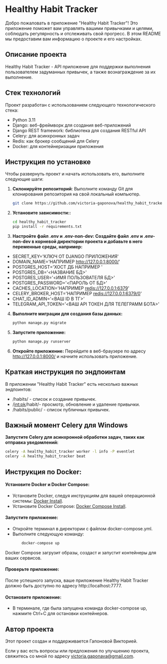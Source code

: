 # Healthy Habit Tracker


Добро пожаловать в приложение "Healthy Habit Tracker"! Это приложение поможет вам управлять вашими привычками и целями,
соблюдать регулярность и отслеживать свой прогресс. В этом README мы предоставим вам информацию о проекте и его
настройках.

## Описание проекта

Healthy Habit Tracker - API приложение для поддержки выполнения пользователем задуманных привычек, 
а также вознаграждение за их выполнение.

## Стек технологий

Проект разработан с использованием следующего технологического стека:

- Python 3.11
- Django: веб-фреймворк для создания веб-приложений
- Django REST framework: библиотека для создания RESTful API
- Celery: для асинхронных задач
- Redis: как брокер сообщений для Celery
- Docker: для контейнеризации приложения


## Инструкция по установке

Чтобы развернуть проект и начать использовать его, выполните следующие шаги:

1. **Склонируйте репозиторий**: Выполните команду Git для клонирования репозитория на свой локальный компьютер.

   ```bash
   git clone https://github.com/victoria-gaponova/healthy_habit_tracker.git
2. **Установите зависимости::**

   ```bash
   cd healthy_habit_tracker
   pip install -r requirements.txt

3. **Настройте файл .env и .env-non-dev: Создайте файл .env и .env-non-dev в корневой директории проекта и добавьте в
   него переменные среды, например:**

- SECRET_KEY='КЛЮЧ ОТ DJANGO ПРИЛОЖЕНИЯ'
- DOMAIN_NAME='НАПРИМЕР <http://127.0.0.1:8000/>'
- POSTGRES_HOST='ХОСТ ДБ НАПРИМЕР <localhost>'
- POSTGRES_DB='<НАЗВАНИЕ БД>'
- POSTGRES_USER='<ИМЯ ПОЛЬЗОВАТЕЛЯ БД>'
- POSTGRES_PASSWORD='<ПАРОЛЬ ОТ БД>'
- CACHES_LOCATION='НАПРИМЕР <redis://127.0.0.1:6379>'
- CELERY_BROKER_HOST='НАПРИМЕР <redis://127.0.0.1:6379/0>'
- CHAT_ID_ADMIN='<ВАШ ID В ТГ>'
- TELEGRAM_API_TOKEN='<ВАШ API ТОКЕН ДЛЯ ТЕЛЕГРАММ БОТА>'

4. **Выполните миграции для создания базы данных:**

   ```bash
   python manage.py migrate
5. **Запустите приложение:**

   ```bash
   python manage.py runserver
6. **Откройте приложение:** Перейдите в веб-браузере по адресу http://127.0.0.1:8000/ и начните использовать приложение.

## Краткая инструкция по эндпоинтам

В приложении "Healthy Habit Tracker" есть несколько важных эндпоинтов:
* /habits/ - список и создание привычек.
* /<int:pk>/habit/- просмотр, обновление и удаление привычки.
* /habits/public/ - список публичных привычек.

## Важный момент Celery для Windows


**Запустите Celery для асинхронной обработки задач, таких как отправка уведомлений:**
  
  ```bash
  celery -A healthy_habit_tracker worker -l info -P eventlet
  celery -A healthy_habit_tracker beat
  ```
## Инструкция по Docker:

#### Установите Docker и Docker Compose:

* Установите Docker, следуя инструкциям для вашей операционной
  системы: [Docker Install](https://docs.docker.com/get-docker/).
* Установите Docker Compose: [Docker Compose Install](https://docs.docker.com/compose/install/).

#### Запустите приложение:

* Откройте терминал в директории с файлом docker-compose.yml.
* Выполните следующую команду:
    ```bash
        docker-compose up

Docker Compose загрузит образы, создаст и запустит контейнеры для ваших сервисов.

#### Проверьте приложение:

После успешного запуска, ваше приложение Healthy Habit Tracker должно быть доступно по адресу http://localhost:7777.

#### Остановите приложение:

* В терминале, где была запущена команда docker-compose up, нажмите Ctrl+C для остановки контейнеров.


## Автор проекта
Этот проект создан и поддерживается Гапоновой Викторией.

Если у вас есть вопросы или предложения по улучшению проекта, свяжитесь со мной по адресу victoria.gaponava@gmail.com.


